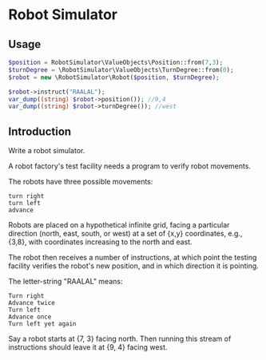 # Robot Simulator

## Usage

~~~php
$position = RobotSimulator\ValueObjects\Position::from(7,3);
$turnDegree = \RobotSimulator\ValueObjects\TurnDegree::from(0);
$robot = new \RobotSimulator\Robot($position, $turnDegree);

$robot->instruct("RAALAL");
var_dump((string) $robot->position()); //9,4
var_dump((string) $robot->turnDegree()); //west
~~~

## Introduction
Write a robot simulator.

A robot factory's test facility needs a program to verify robot movements.

The robots have three possible movements:

~~~
turn right
turn left
advance
~~~

Robots are placed on a hypothetical infinite grid, facing a particular direction (north, east, south, or west) at a set of {x,y} coordinates, e.g., {3,8}, with coordinates increasing to the north and east.

The robot then receives a number of instructions, at which point the testing facility verifies the robot's new position, and in which direction it is pointing.

The letter-string "RAALAL" means:

~~~
Turn right
Advance twice
Turn left
Advance once
Turn left yet again
~~~

Say a robot starts at {7, 3} facing north. Then running this stream of instructions should leave it at {9, 4} facing west.
